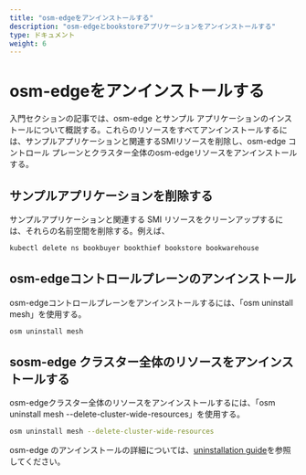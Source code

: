 ```yaml
---
title: "osm-edgeをアンインストールする"
description: "osm-edgeとbookstoreアプリケーションをアンインストールする"
type: ドキュメント
weight: 6
---
```


# osm-edgeをアンインストールする
入門セクションの記事では、osm-edge とサンプル アプリケーションのインストールについて概説する。これらのリソースをすべてアンインストールするには、サンプルアプリケーションと関連するSMIリソースを削除し、osm-edge コントロール プレーンとクラスター全体のosm-edgeリソースをアンインストールする。

## サンプルアプリケーションを削除する

サンプルアプリケーションと関連する SMI リソースをクリーンアップするには、それらの名前空間を削除する。例えば、

```bash
kubectl delete ns bookbuyer bookthief bookstore bookwarehouse
```

## osm-edgeコントロールプレーンのアンインストール

osm-edgeコントロールプレーンをアンインストールするには、「osm uninstall mesh」を使用する。

```bash
osm uninstall mesh
```

## sosm-edge クラスター全体のリソースをアンインストールする

osm-edgeクラスター全体のリソースをアンインストールするには、「osm uninstall mesh --delete-cluster-wide-resources」を使用する。

```bash
osm uninstall mesh --delete-cluster-wide-resources
```

osm-edge のアンインストールの詳細については、[uninstallation guide](/docs/guides/uninstall/)を参照してください。

